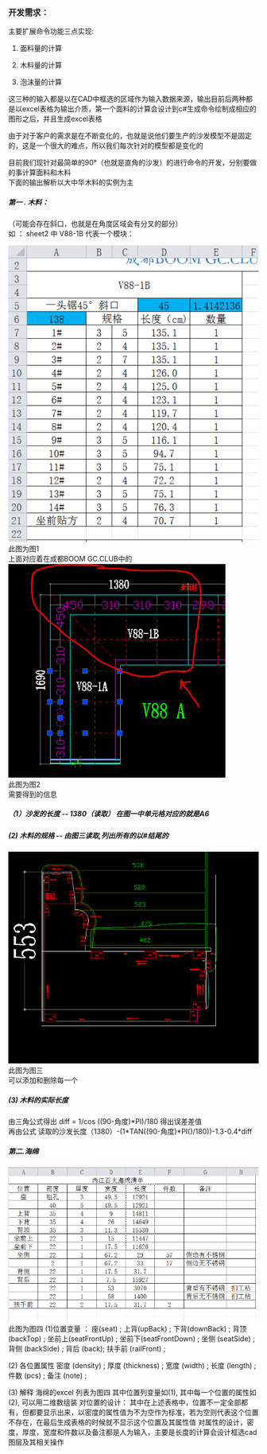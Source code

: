 ### 开发需求：

主要扩展命令功能三点实现:

1. 面料量的计算

2. 木料量的计算

3. 泡沫量的计算

这三种的输入都是以在CAD中框选的区域作为输入数据来源，输出目前后两种都是以excel表格为输出介质，第一个面料的计算会设计到c\#生成命令绘制成相应的图形之后，并且生成excel表格

由于对于客户的需求是在不断变化的，也就是说他们要生产的沙发模型不是固定的，这是一个很大的难点，所以我们每次针对的模型都是变化的

目前我们现针对最简单的90°（也就是直角的沙发）的进行命令的开发，分别要做的事计算面料和木料  
下面的输出解析以大中华木料的实例为主

##### 第一 . 木料：

（可能会存在斜口，也就是在角度区域会有分叉的部分）  
如 ： sheet2 中 V88-1B 代表一个模块：

![](/assets/捕获.PNG)  
此图为图1  
上面对应着在成都BOOM GC.CLUB中的  
![](/assets/1.PNG)  
此图为图2  
需要得到的信息

##### （1）沙发的长度 -- 1380（读取） 在图一中单元格对应的就是A6

##### \(2\) 木料的规格 -- 由图三读取,列出所有的以\#结尾的

![](/assets/2.PNG)  
  此图为图三  
  可以添加和删除每一个

##### \(3\) 木料的实际长度

由三角公式得出 diff = 1/cos \(\(90-角度\)\*PI\)/180 得出误差差值  
再由公式 读取的沙发长度（1380）-\(1\*TAN\(\(90-角度\)\*PI\(\)/180\)\)-1.3-0.4\*diff


##### 第二.海绵
![](/assets/3.PNG)
此图为图四
(1)位置变量 ： 
座(seat) ;
上背(upBack) ;
下背(downBack) ;
背顶(backTop) ;
坐前上(seatFrontUp) ;
坐前下(seatFrontDown) ;
坐侧 (seatSide) ; 
背侧 (backSide) ;
背后 (back);
扶手前 (railFront) ;

(2) 各位置属性 
密度 (density) ;
厚度 (thickness) ;
宽度 (width) ;
长度 (length) ;
件数 (pcs) ;
备注 (note) ;

(3) 解释
海绵的excel 列表为图四
其中位置列变量如(1), 其中每一个位置的属性如(2), 可以用二维数组装
对位置的设计：
其中在上述表格中，位置不一定全部都有，但都要显示出来，以密度的属性值为不为空作为标准，若为空则代表这个位置不存在，在最后生成表格的时候就不显示这个位置及其属性值
对属性的设计，密度，厚度，宽度和件数以及备注都是人为输入，主要是长度的计算会设计框选cad 图层及其相关操作






